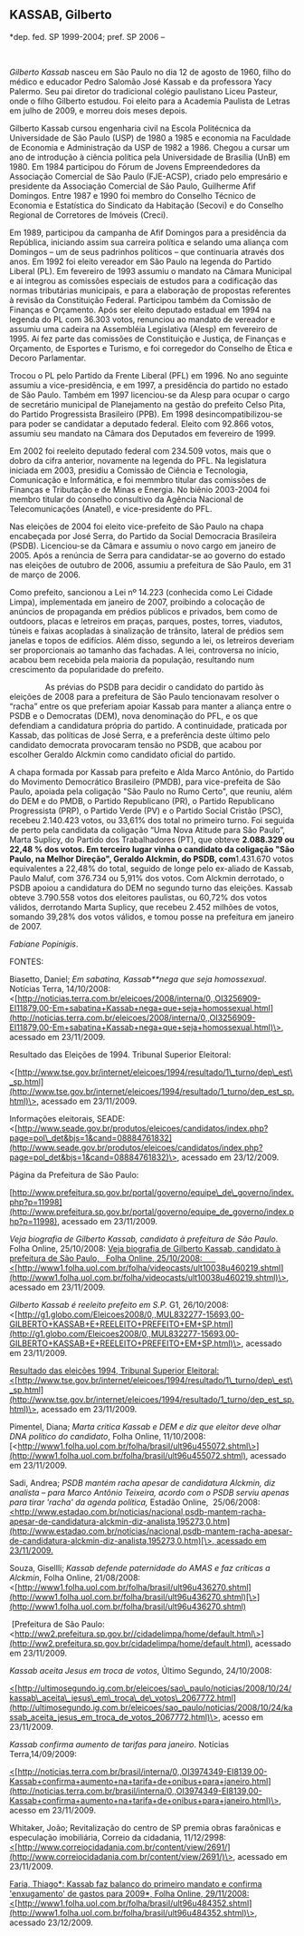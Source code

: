 KASSAB, Gilberto
----------------

\*dep. fed. SP 1999-2004; pref. SP 2006 –

 

*Gilberto Kassab* nasceu em São Paulo no dia 12 de agosto de 1960, filho
do médico e educador Pedro Salomão José Kassab e da professora Yacy
Palermo. Seu pai diretor do tradicional colégio paulistano Liceu
Pasteur, onde o filho Gilberto estudou. Foi eleito para a Academia
Paulista de Letras em julho de 2009, e morreu dois meses depois.

Gilberto Kassab cursou engenharia civil na Escola Politécnica da
Universidade de São Paulo (USP) de 1980 a 1985 e economia na Faculdade
de Economia e Administração da USP de 1982 a 1986. Chegou a cursar um
ano de introdução à ciência política pela Universidade de Brasília (UnB)
em 1980. Em 1984 participou do Fórum de Jovens Empreendedores da
Associação Comercial de São Paulo (FJE-ACSP), criado pelo empresário e
presidente da Associação Comercial de São Paulo, Guilherme Afif
Domingos. Entre 1987 e 1990 foi membro do Conselho Técnico de Economia e
Estatística do Sindicato da Habitação (Secovi) e do Conselho Regional de
Corretores de Imóveis (Creci).

Em 1989, participou da campanha de Afif Domingos para a presidência da
República, iniciando assim sua carreira política e selando uma aliança
com Domingos – um de seus padrinhos políticos – que continuaria através
dos anos. Em 1992 foi eleito vereador em São Paulo na legenda do Partido
Liberal (PL). Em fevereiro de 1993 assumiu o mandato na Câmara Municipal
e aí integrou as comissões especiais de estudos para a codificação das
normas tributárias municipais, e para a elaboração de propostas
referentes à revisão da Constituição Federal. Participou também da
Comissão de Finanças e Orçamento. Após ser eleito deputado estadual em
1994 na legenda do PL com 36.303 votos, renunciou ao mandato de vereador
e assumiu uma cadeira na Assembléia Legislativa (Alesp) em fevereiro de
1995. Aí fez parte das comissões de Constituição e Justiça, de Finanças
e Orçamento, de Esportes e Turismo, e foi corregedor do Conselho de
Ética e Decoro Parlamentar.

Trocou o PL pelo Partido da Frente Liberal (PFL) em 1996. No ano
seguinte assumiu a vice-presidência, e em 1997, a presidência do partido
no estado de São Paulo. Também em 1997 licenciou-se da Alesp para ocupar
o cargo de secretário municipal de Planejamento na gestão do prefeito
Celso Pita, do Partido Progressista Brasileiro (PPB). Em 1998
desincompatibilizou-se para poder se candidatar a deputado federal.
Eleito com 92.866 votos, assumiu seu mandato na Câmara dos Deputados em
fevereiro de 1999.

Em 2002 foi reeleito deputado federal com 234.509 votos, mais que o
dobro da cifra anterior, novamente na legenda do PFL. Na legislatura
iniciada em 2003, presidiu a Comissão de Ciência e Tecnologia,
Comunicação e Informática, e foi memmbro titular das comissões de
Finanças e Tributação e de Minas e Energia. No biênio 2003-2004 foi
membro titular do conselho consultivo da Agência Nacional de
Telecomunicações (Anatel), e vice-presidente do PFL.

Nas eleições de 2004 foi eleito vice-prefeito de São Paulo na chapa
encabeçada por José Serra, do Partido da Social Democracia Brasileira
(PSDB). Licenciou-se da Câmara e assumiu o novo cargo em janeiro de
2005. Após a renúncia de Serra para candidatar-se ao governo do estado
nas eleições de outubro de 2006, assumiu a prefeitura de São Paulo, em
31 de março de 2006.

Como prefeito, sancionou a Lei nº 14.223 (conhecida como Lei Cidade
Limpa), implementada em janeiro de 2007, proibindo a colocação de
anúncios de propaganda em prédios públicos e privados, bem como de
outdoors, placas e letreiros em praças, parques, postes, torres,
viadutos, túneis e faixas acopladas à sinalização de trânsito, lateral
de prédios sem janelas e topos de edifícios. Além disso, segundo a lei,
os letreiros deveriam ser proporcionais ao tamanho das fachadas. A lei,
controversa no início, acabou bem recebida pela maioria da população,
resultando num crescimento da popularidade do prefeito.

                As prévias do PSDB para decidir o candidato do partido
às eleições de 2008 para a prefeitura de São Paulo tencionavam resolver
o “racha” entre os que preferiam apoiar Kassab para manter a aliança
entre o PSDB e o Democratas (DEM), nova denominação do PFL, e os que
defendiam a candidatura própria do partido. A continuidade, praticada
por Kassab, das políticas de José Serra, e a preferência deste último
pelo candidato democrata provocaram tensão no PSDB, que acabou por
escolher Geraldo Alckmin como candidato oficial do partido.

A chapa formada por Kassab para prefeito e Alda Marco Antônio, do
Partido do Movimento Democrático Brasileiro (PMDB), para vice-prefeita
de São Paulo, apoiada pela coligação "São Paulo no Rumo Certo", que
reuniu, além do DEM e do PMDB, o Partido Republicano (PR), o Partido
Republicano Progressista (PRP), o Partido Verde (PV) e o Partido Social
Cristão (PSC), recebeu 2.140.423 votos, ou 33,61% dos total no primeiro
turno. Foi seguida de perto pela candidata da coligação “Uma Nova
Atitude para São Paulo”, Marta Suplicy, do Partido dos Trabalhadores
(PT), que obteve **2.088.329 ou 22,48 % dos votos. Em terceiro lugar
vinha o candidato da coligação "São Paulo, na Melhor Direção", Geraldo
Alckmin, do PSDB, com**1.431.670 votos equivalentes a 22,48% do total,
seguido de longe pelo ex-aliado de Kassab, Paulo Maluf, com 376.734 ou
5,91% dos votos. Com Alckmin derrotado, o PSDB apoiou a candidatura do
DEM no segundo turno das eleições. Kassab obteve 3.790.558 votos dos
eleitores paulistas, ou 60,72% dos votos válidos, derrotando Marta
Suplicy, que recebeu 2.452 milhões de votos, somando 39,28% dos votos
válidos, e tomou posse na prefeitura em janeiro de 2007.

*Fabiane Popinigis*.

FONTES:

Biasetto, Daniel; *Em sabatina, Kassab**nega que seja homossexual*.
Notícias Terra,
14/10/2008:\<[http://noticias.terra.com.br/eleicoes/2008/interna/0,,OI3256909-EI11879,00-Em+sabatina+Kassab+nega+que+seja+homossexual.html](http://noticias.terra.com.br/eleicoes/2008/interna/0,,OI3256909-EI11879,00-Em+sabatina+Kassab+nega+que+seja+homossexual.html)\>,
acessado em 23/11/2009.

Resultado das Eleições de 1994. Tribunal Superior Eleitoral:

\<[http://www.tse.gov.br/internet/eleicoes/1994/resultado/1\_turno/dep\_est\_sp.html](http://www.tse.gov.br/internet/eleicoes/1994/resultado/1_turno/dep_est_sp.html)\>,
acessado em 23/11/2009.

Informações eleitorais, SEADE:
\<[http://www.seade.gov.br/produtos/eleicoes/candidatos/index.php?page=pol\_det&bjs=1&cand=08884761832](http://www.seade.gov.br/produtos/eleicoes/candidatos/index.php?page=pol_det&bjs=1&cand=08884761832)\>,
acessado em 23/12/2009.

Página da Prefeitura de São Paulo:

[http://www.prefeitura.sp.gov.br/portal/governo/equipe\_de\_governo/index.php?p=11998](http://www.prefeitura.sp.gov.br/portal/governo/equipe_de_governo/index.php?p=11998),
acessado em 23/11/2009.

*Veja biografia de Gilberto Kassab, candidato à prefeitura de São
Paulo*. Folha Online, 25/10/2008: [Veja biografia de Gilberto Kassab,
candidato à prefeitura de São Paulo,   Folha Online, 25/10/2008:      
\<](http://www1.folha.uol.com.br/folha/videocasts/ult10038u460219.shtml)[http://www1.folha.uol.com.br/folha/videocasts/ult10038u460219.shtml](http://www1.folha.uol.com.br/folha/videocasts/ult10038u460219.shtml)\>,
acessado em 23/11/2009.

*Gilberto Kassab é reeleito prefeito em S.P.* G1, 26/10/2008:
\<[http://g1.globo.com/Eleicoes2008/0,,MUL832277-15693,00-GILBERTO+KASSAB+E+REELEITO+PREFEITO+EM+SP.html](http://g1.globo.com/Eleicoes2008/0,,MUL832277-15693,00-GILBERTO+KASSAB+E+REELEITO+PREFEITO+EM+SP.html)\>,
acessado em 23/11/2009.

[Resultado das eleicões 1994, Tribunal Superior Eleitoral:
\<](http://www.tse.gov.br/internet/eleicoes/1994/resultado/1_turno/dep_est_sp.html)[http://www.tse.gov.br/internet/eleicoes/1994/resultado/1\_turno/dep\_est\_sp.html](http://www.tse.gov.br/internet/eleicoes/1994/resultado/1_turno/dep_est_sp.html)\>,
acessado em 23/11/2009.

Pimentel, Diana; *Marta critica Kassab e DEM e diz que eleitor deve
olhar DNA político do candidato*, Folha Online, 11/10/2008:
[\<http://www1.folha.uol.com.br/folha/brasil/ult96u455072.shtml\>](http://www1.folha.uol.com.br/folha/brasil/ult96u455072.shtml),
acessado em 23/11/2009.

Sadi, Andrea; *PSDB mantém racha apesar de candidatura Alckmin, diz
analista – para Marco Antônio Teixeira, acordo com o PSDB serviu apenas
para tirar 'racha' da agenda política,* Estadão Online, 
25/06/2008:[\<](http://www.estadao.com.br/noticias/nacional,psdb-mantem-racha-apesar-de-candidatura-alckmin-diz-analista,195273,0.htm)[http://www.estadao.com.br/noticias/nacional,psdb-mantem-racha-apesar-de-candidatura-alckmin-diz-analista,195273,0.htm](http://www.estadao.com.br/noticias/nacional,psdb-mantem-racha-apesar-de-candidatura-alckmin-diz-analista,195273,0.htm)[\>,
acessado em
23/11/2009.](http://www.estadao.com.br/noticias/nacional,psdb-mantem-racha-apesar-de-candidatura-alckmin-diz-analista,195273,0.htm)

Souza, Gisellli; *Kassab defende paternidade do AMAS e faz críticas a
Alckmin*, Folha Online,
21/08/2008:\<[http://www1.folha.uol.com.br/folha/brasil/ult96u436270.shtml](http://www1.folha.uol.com.br/folha/brasil/ult96u436270.shtml)[\>](http://www1.folha.uol.com.br/folha/brasil/ult96u436270.shtml)

 [Prefeitura de São Paulo:
\<http://ww2.prefeitura.sp.gov.br//cidadelimpa/home/default.html\>](http://ww2.prefeitura.sp.gov.br/cidadelimpa/home/default.html),
acessado em 23/11/2009.

*Kassab aceita Jesus em troca de votos*, Último Segundo, 24/10/2008:

[\<](http://ultimosegundo.ig.com.br/eleicoes/sao_paulo/noticias/2008/10/24/kassab_aceita_jesus_em_troca_de_votos_2067772.html)[http://ultimosegundo.ig.com.br/eleicoes/sao\_paulo/noticias/2008/10/24/kassab\_aceita\_jesus\_em\_troca\_de\_votos\_2067772.html](http://ultimosegundo.ig.com.br/eleicoes/sao_paulo/noticias/2008/10/24/kassab_aceita_jesus_em_troca_de_votos_2067772.html)\>,
acesso em 23/11/2009.

*Kassab confirma aumento de tarifas para janeiro*. Notícias
Terra,14/09/2009:

[\<](http://noticias.terra.com.br/brasil/interna/0,,OI3974349-EI8139,00-Kassab+confirma+aumento+na+tarifa+de+onibus+para+janeiro.html)[http://noticias.terra.com.br/brasil/interna/0,,OI3974349-EI8139,00-Kassab+confirma+aumento+na+tarifa+de+onibus+para+janeiro.html](http://noticias.terra.com.br/brasil/interna/0,,OI3974349-EI8139,00-Kassab+confirma+aumento+na+tarifa+de+onibus+para+janeiro.html)\>,
acesso em 23/11/2009.

Whitaker, João; Revitalização do centro de SP premia obras faraônicas e
especulação imobiliária, Correio da cidadania, 11/12/2998:
[\<](http://www.correiocidadania.com.br/content/view/2691/)[http://www.correiocidadania.com.br/content/view/2691/](http://www.correiocidadania.com.br/content/view/2691/)\>,
acessado em 23/11/2009.

[Faria, Thiago*: Kassab faz balanço do primeiro mandato e confirma
'enxugamento' de gastos para 2009*, Folha Online,
29/11/2008:](http://www1.folha.uol.com.br/folha/brasil/ult96u484352.shtml)[\<](http://www1.folha.uol.com.br/folha/brasil/ult96u484352.shtml)[http://www1.folha.uol.com.br/folha/brasil/ult96u484352.shtml](http://www1.folha.uol.com.br/folha/brasil/ult96u484352.shtml)\>,
acessado 23/12/2009.

 
